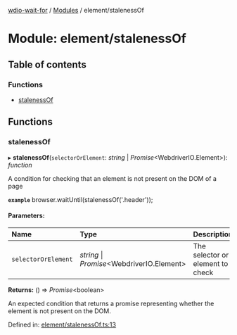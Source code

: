 [wdio-wait-for](../README.md) / [Modules](../modules.md) / element/stalenessOf

# Module: element/stalenessOf

## Table of contents

### Functions

- [stalenessOf](element_stalenessof.md#stalenessof)

## Functions

### stalenessOf

▸ **stalenessOf**(`selectorOrElement`: *string* \| *Promise*<WebdriverIO.Element\>): *function*

A condition for checking that an element is not present on the DOM of a page

**`example`** 
browser.waitUntil(stalenessOf('.header'));

#### Parameters:

| Name | Type | Description |
| :------ | :------ | :------ |
| `selectorOrElement` | *string* \| *Promise*<WebdriverIO.Element\> | The selector or element to check |

**Returns:** () => *Promise*<boolean\>

An expected condition that returns a promise
    representing whether the element is not present on the DOM.

Defined in: [element/stalenessOf.ts:13](https://github.com/webdriverio/wdio-wait-for/blob/074de0f/src/element/stalenessOf.ts#L13)
